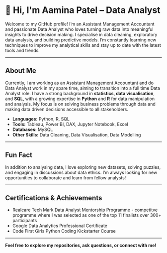 # 👋 Hi, I'm Aamina Patel – Data Analyst

Welcome to my GitHub profile! I’m an Assistant Management Accountant and passionate Data Analyst who loves turning raw data into meaningful insights to drive decision making. I specialise in data cleaning, exploratory data analysis, and building predictive models. I’m constantly learning new techniques to improve my analytical skills and stay up to date with the latest tools and trends.

---

## About Me
Currently, I am working as an Assistant Management Accountant and do Data Analyst work in my spare time, aiming to transition into a full time Data Analyst role. I have a strong background in **statistics, data visualisation**, and **SQL**, with a growing expertise in **Python** and **R** for data manipulation and analysis. My focus is on solving business problems through data and making data driven decisions accessible to all stakeholders.

- **Languages:** Python, R, SQL
- **Tools:** Tableau, Power BI, DAX, Jupyter Notebook, Excel
- **Databases:** MySQL
- **Other Skills:** Data Cleaning, Data Visualisation, Data Modelling

---

## Fun Fact
In addition to analysing data, I love exploring new datasets, solving puzzles, and engaging in discussions about data ethics. I’m always looking for new opportunities to collaborate and learn from fellow analysts!

---

## Certifications & Achievements
- Realcare Tech Mark Data Analyst Mentorship Programme - competitve programme where I was selected as one of the top 11 finalists over 300+ participants
- Google Data Analytics Professional Certificate
- Code First Girls Python Coding Kickstarter Course

---

**Feel free to explore my repositories, ask questions, or connect with me!**
